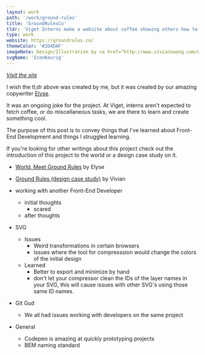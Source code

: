 ```yaml
---
layout: work
path: '/work/ground-rules'
title: 'GroundRulesCo'
tldr: 'Viget Interns make a website about coffee showing others how to make coffee'
type: work
website: https://groundrules.co/
themeColor: '#2D4DAF'
imageNote: Design/Illustration by <a href="http://www.vivianzwang.com/ground-rules">Vivian Wang</a>
svgName: 'IconKeurig'
---
```


*[Visit the site](https://www.groundrules.co/)*

I wish the tl;dr above was created by me, but it was created by our amazing copywriter [Elyse](http://www.google.com). 

It was an ongoing joke for the project. At Viget, interns aren't expected to fetch coffee, or do miscellaneous tasks, we are there to learn and create something cool.

The purpose of this post is to convey things that I've learned about Front-End Development and things I struggled learning.

If you're looking for other writings about this project check out the introduction of this project to the world or a design case study on it.
- [World, Meet Ground Rules](https://www.viget.com/articles/world-meet-ground-rules) by Elyse
- [Ground Rules (design case study)](http://vivianzwang.com/ground-rules) by Vivian

- working with another Front-End Developer 
  - initial thoughts
    - scared
  - after thoughts
- SVG
  - Issues
    - Weird transformations in certain browsers
    - Issues where the tool for compresssion would change the colors of the initial design
  - Learned
    - Better to export and minimize by hand
    - don't let your compressor clean the IDs of the layer names in your SVG, this will cause issues with other SVG's using those same ID names.
- Git Gud
  - We all had issues working with developers on the same project

- General
  - Codepen is amazing at quickly prototyping projects
  - BEM naming standard